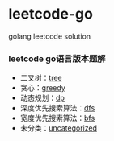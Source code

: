 # leetcode-go
golang leetcode solution

### leetcode go语言版本题解


- 二叉树：[tree](https://github.com/dackh/leetcode-go/tree/master/tree)
- 贪心：[greedy]()
- 动态规划：[dp]()
- 深度优先搜索算法：[dfs]()
- 宽度优先搜索算法：[bfs]()
- 未分类：[uncategorized]()
